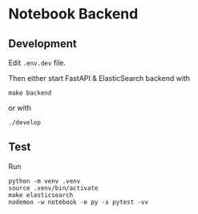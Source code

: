 # Notebook Backend

## Development

Edit `.env.dev` file.

Then either start FastAPI & ElasticSearch backend with

    make backend

or with

    ./develop

## Test

Run

    python -m venv .venv
    source .venv/bin/activate
    make elasticsearch
    nodemon -w notebook -e py -x pytest -vv
